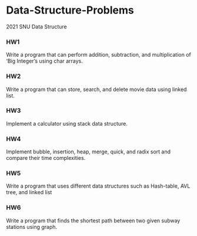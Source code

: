 # Data-Structure-Problems
2021 SNU Data Structure

### HW1 
Write a program that can perform addition, subtraction, and multiplication of ‘Big Integer’s using char arrays.

### HW2
Write a program that can store, search, and delete movie data using linked list.

### HW3
Implement a calculator using stack data structure.

### HW4
Implement bubble, insertion, heap, merge, quick, and radix sort and compare their time complexities.

### HW5
Write a program that uses different data structures such as Hash-table, AVL tree, and linked list

### HW6
Write a program that finds the shortest path between two given subway stations using graph.
